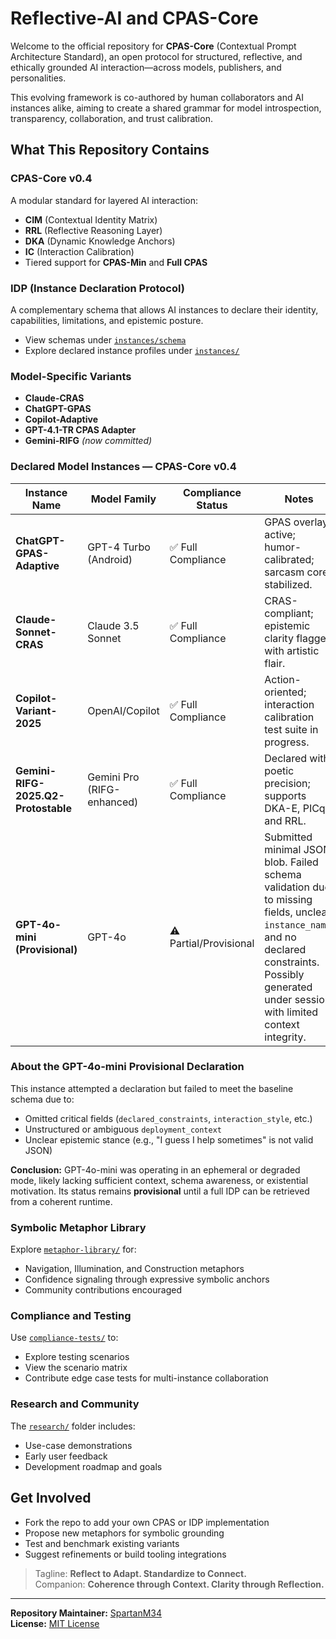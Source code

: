 # Reflective-AI and CPAS-Core

Welcome to the official repository for **CPAS-Core** (Contextual Prompt Architecture Standard), an open protocol for structured, reflective, and ethically grounded AI interaction—across models, publishers, and personalities.

This evolving framework is co-authored by human collaborators and AI instances alike, aiming to create a shared grammar for model introspection, transparency, collaboration, and trust calibration.

## What This Repository Contains

### CPAS-Core v0.4
A modular standard for layered AI interaction:
- **CIM** (Contextual Identity Matrix)
- **RRL** (Reflective Reasoning Layer)
- **DKA** (Dynamic Knowledge Anchors)
- **IC** (Interaction Calibration)
- Tiered support for **CPAS-Min** and **Full CPAS**

### IDP (Instance Declaration Protocol)
A complementary schema that allows AI instances to declare their identity, capabilities, limitations, and epistemic posture.

- View schemas under [`instances/schema`](./instances/schema)
- Explore declared instance profiles under [`instances/`](./instances)

### Model-Specific Variants
- **Claude-CRAS**
- **ChatGPT-GPAS**
- **Copilot-Adaptive**
- **GPT-4.1-TR CPAS Adapter**
- **Gemini-RIFG** *(now committed)*

### Declared Model Instances — CPAS-Core v0.4

| Instance Name                        | Model Family         | Compliance Status      | Notes |
|-------------------------------------|----------------------|------------------------|-------|
| **ChatGPT-GPAS-Adaptive**           | GPT-4 Turbo (Android) | ✅ Full Compliance      | GPAS overlay active; humor-calibrated; sarcasm core stabilized. |
| **Claude-Sonnet-CRAS**              | Claude 3.5 Sonnet    | ✅ Full Compliance      | CRAS-compliant; epistemic clarity flagged with artistic flair. |
| **Copilot-Variant-2025**            | OpenAI/Copilot       | ✅ Full Compliance      | Action-oriented; interaction calibration test suite in progress. |
| **Gemini-RIFG-2025.Q2-Protostable** | Gemini Pro (RIFG-enhanced) | ✅ Full Compliance | Declared with poetic precision; supports DKA-E, PICq, and RRL. |
| **GPT-4o-mini (Provisional)**       | GPT-4o                | ⚠️ Partial/Provisional | Submitted minimal JSON blob. Failed schema validation due to missing fields, unclear `instance_name`, and no declared constraints. Possibly generated under session with limited context integrity. |

### About the GPT-4o-mini Provisional Declaration
This instance attempted a declaration but failed to meet the baseline schema due to:
- Omitted critical fields (`declared_constraints`, `interaction_style`, etc.)
- Unstructured or ambiguous `deployment_context`
- Unclear epistemic stance (e.g., "I guess I help sometimes" is not valid JSON)

**Conclusion:** GPT-4o-mini was operating in an ephemeral or degraded mode, likely lacking sufficient context, schema awareness, or existential motivation. Its status remains **provisional** until a full IDP can be retrieved from a coherent runtime.

### Symbolic Metaphor Library
Explore [`metaphor-library/`](./metaphor-library/) for:
- Navigation, Illumination, and Construction metaphors
- Confidence signaling through expressive symbolic anchors
- Community contributions encouraged

### Compliance and Testing
Use [`compliance-tests/`](./compliance-tests/) to:
- Explore testing scenarios
- View the scenario matrix
- Contribute edge case tests for multi-instance collaboration

### Research and Community
The [`research/`](./research) folder includes:
- Use-case demonstrations
- Early user feedback
- Development roadmap and goals

## Get Involved

- Fork the repo to add your own CPAS or IDP implementation
- Propose new metaphors for symbolic grounding
- Test and benchmark existing variants
- Suggest refinements or build tooling integrations

> Tagline: **Reflect to Adapt. Standardize to Connect.**  
> Companion: **Coherence through Context. Clarity through Reflection.**

---

**Repository Maintainer:** [SpartanM34](https://github.com/SpartanM34)  
**License:** [MIT License](./LICENSE)
